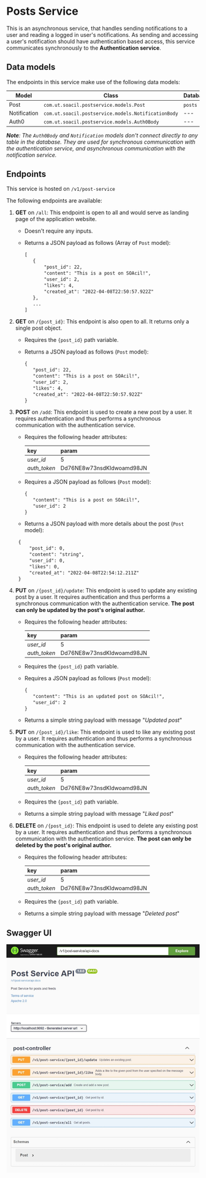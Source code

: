 # Posts Service

This is an asynchronous service, that handles sending notifications to a user and reading a logged in user's notifications. As sending and accessing a user's notification should have authentication based access, this service communicates synchronously to the **Authentication service**.

## Data models

The endpoints in this service make use of the following data models:

| Model        | Class                                               | Database |
| ------------ | --------------------------------------------------- | -------- |
| Post         | `com.ut.soacil.postservice.models.Post`             | `posts`  |
| Notification | `com.ut.soacil.postservice.models.NotificationBody` | ---      |
| Auth0        | `com.ut.soacil.postservice.models.Auth0Body`        | ---      |

_**Note**: The `Auth0Body` and `Notification` models don't connect directly to any table in the database. They are used for synchronous communication with the authentication service, and asynchronous communication with the notification service._

## Endpoints

This service is hosted on `/v1/post-service`

The following endpoints are available:

1. **GET** on `/all`: This endpoint is open to all and would serve as landing page of the application website.

   - Doesn't require any inputs.
   - Returns a JSON payload as follows (Array of `Post` model):

     ```
     [
     	{
     		"post_id": 22,
     		"content": "This is a post on SOAcil!",
     		"user_id": 2,
     		"likes": 4,
     		"created_at": "2022-04-08T22:50:57.922Z"
     	},
     	...
     ]
     ```

2. **GET** on `/{post_id}`: This endpoint is also open to all. It returns only a single post object.

   - Requires the `{post_id}` path variable.
   - Returns a JSON payload as follows (`Post` model):

     ```
     {
     	"post_id": 22,
     	"content": "This is a post on SOAcil!",
     	"user_id": 2,
     	"likes": 4,
     	"created_at": "2022-04-08T22:50:57.922Z"
     }
     ```

3. **POST** on `/add`: This endpoint is used to create a new post by a user. It requires authentication and thus performs a synchronous communication with the authentication service.

   - Requires the following header attributes:

     | key          | param                     |
     | ------------ | ------------------------- |
     | _user_id_    | 5                         |
     | _auth_token_ | Dd76NE8w73nsdKIdwoamd98JN |

   - Requires a JSON payload as follows (`Post` model):

     ```
     {
     	"content": "This is a post on SOAcil!",
     	"user_id": 2
     }
     ```

   - Returns a JSON payload with more details about the post (`Post` model):

   ```
   	{
   		"post_id": 0,
   		"content": "string",
   		"user_id": 0,
   		"likes": 0,
   		"created_at": "2022-04-08T22:54:12.211Z"
   	}
   ```

4. **PUT** on `/{post_id}/update`: This endpoint is used to update any existing post by a user. It requires authentication and thus performs a synchronous communication with the authentication service. **The post can only be updated by the post's original author.**

   - Requires the following header attributes:

     | key          | param                     |
     | ------------ | ------------------------- |
     | _user_id_    | 5                         |
     | _auth_token_ | Dd76NE8w73nsdKIdwoamd98JN |

   - Requires the `{post_id}` path variable.
   - Requires a JSON payload as follows (`Post` model):

     ```
     {
     	"content": "This is an updated post on SOAcil!",
     	"user_id": 2
     }
     ```

   - Returns a simple string payload with message "_Updated post_"

5. **PUT** on `/{post_id}/like`: This endpoint is used to like any existing post by a user. It requires authentication and thus performs a synchronous communication with the authentication service.

   - Requires the following header attributes:

     | key          | param                     |
     | ------------ | ------------------------- |
     | _user_id_    | 5                         |
     | _auth_token_ | Dd76NE8w73nsdKIdwoamd98JN |

   - Requires the `{post_id}` path variable.

   - Returns a simple string payload with message "_Liked post_"

6. **DELETE** on `/{post_id}`: This endpoint is used to delete any existing post by a user. It requires authentication and thus performs a synchronous communication with the authentication service. **The post can only be deleted by the post's original author.**

   - Requires the following header attributes:

     | key          | param                     |
     | ------------ | ------------------------- |
     | _user_id_    | 5                         |
     | _auth_token_ | Dd76NE8w73nsdKIdwoamd98JN |

   - Requires the `{post_id}` path variable.

   - Returns a simple string payload with message "_Deleted post_"

## Swagger UI

![Post service Swagger UI](Swagger-post-service.jpeg)
